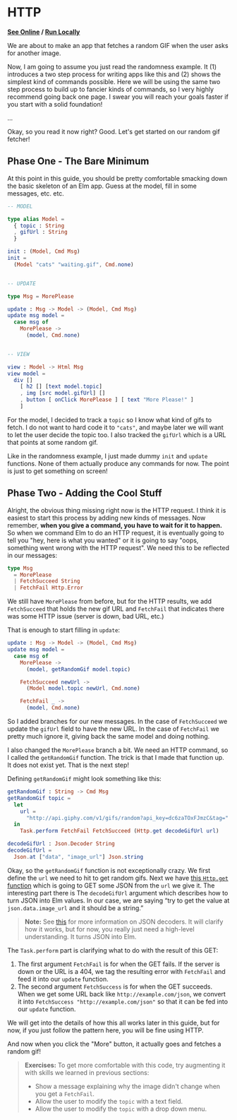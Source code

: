 # HTTP

**[See Online](http://elm-lang.org/examples/http) / [Run Locally](https://github.com/evancz/elm-architecture-tutorial/)**

We are about to make an app that fetches a random GIF when the user asks for another image.

Now, I am going to assume you just read the randomness example. It (1) introduces a two step process for writing apps like this and (2) shows the simplest kind of commands possible. Here we will be using the same two step process to build up to fancier kinds of commands, so I very highly recommend going back one page. I swear you will reach your goals faster if you start with a solid foundation!

...

Okay, so you read it now right? Good. Let's get started on our random gif fetcher!


## Phase One - The Bare Minimum

At this point in this guide, you should be pretty comfortable smacking down the basic skeleton of an Elm app. Guess at the model, fill in some messages, etc. etc.

```elm
-- MODEL

type alias Model =
  { topic : String
  , gifUrl : String
  }

init : (Model, Cmd Msg)
init =
  (Model "cats" "waiting.gif", Cmd.none)


-- UPDATE

type Msg = MorePlease

update : Msg -> Model -> (Model, Cmd Msg)
update msg model =
  case msg of
    MorePlease ->
      (model, Cmd.none)


-- VIEW

view : Model -> Html Msg
view model =
  div []
    [ h2 [] [text model.topic]
    , img [src model.gifUrl] []
    , button [ onClick MorePlease ] [ text "More Please!" ]
    ]
```

For the model, I decided to track a `topic` so I know what kind of gifs to fetch. I do not want to hard code it to `"cats"`, and maybe later we will want to let the user decide the topic too. I also tracked the `gifUrl` which is a URL that points at some random gif.

Like in the randomness example, I just made dummy `init` and `update` functions. None of them actually produce any commands for now. The point is just to get something on screen!


## Phase Two - Adding the Cool Stuff

Alright, the obvious thing missing right now is the HTTP request. I think it is easiest to start this process by adding new kinds of messages. Now remember, **when you give a command, you have to wait for it to happen.** So when we command Elm to do an HTTP request, it is eventually going to tell you "hey, here is what you wanted" or it is going to say "oops, something went wrong with the HTTP request". We need this to be reflected in our messages:

```elm
type Msg
  = MorePlease
  | FetchSucceed String
  | FetchFail Http.Error
```

We still have `MorePlease` from before, but for the HTTP results, we add `FetchSucceed` that holds the new gif URL and `FetchFail` that indicates there was some HTTP issue (server is down, bad URL, etc.)

That is enough to start filling in `update`:

```elm
update : Msg -> Model -> (Model, Cmd Msg)
update msg model =
  case msg of
    MorePlease ->
      (model, getRandomGif model.topic)

    FetchSucceed newUrl ->
      (Model model.topic newUrl, Cmd.none)

    FetchFail _ ->
      (model, Cmd.none)
```

So I added branches for our new messages. In the case of `FetchSucceed` we update the `gifUrl` field to have the new URL. In the case of `FetchFail` we pretty much ignore it, giving back the same model and doing nothing.

I also changed the `MorePlease` branch a bit. We need an HTTP command, so I called the `getRandomGif` function. The trick is that I made that function up. It does not exist yet. That is the next step!

Defining `getRandomGif` might look something like this:

```elm
getRandomGif : String -> Cmd Msg
getRandomGif topic =
  let
    url =
      "http://api.giphy.com/v1/gifs/random?api_key=dc6zaTOxFJmzC&tag=" ++ topic
  in
    Task.perform FetchFail FetchSucceed (Http.get decodeGifUrl url)

decodeGifUrl : Json.Decoder String
decodeGifUrl =
  Json.at ["data", "image_url"] Json.string
```

Okay, so the `getRandomGif` function is not exceptionally crazy. We first define the `url` we need to hit to get random gifs. Next we have [this `Http.get` function](http://package.elm-lang.org/packages/evancz/elm-http/3.0.1/Http#get) which is going to GET some JSON from the `url` we give it. The interesting part there is The `decodeGifUrl` argument which describes how to turn JSON into Elm values. In our case, we are saying &ldquo;try to get the value at `json.data.image_url` and it should be a string.&rdquo;

> **Note:** See [this](http://guide.elm-lang.org/interop/json.html) for more information on JSON decoders. It will clarify how it works, but for now, you really just need a high-level understanding. It turns JSON into Elm.

The `Task.perform` part is clarifying what to do with the result of this GET:

  1. The first argument `FetchFail` is for when the GET fails. If the server is down or the URL is a 404, we tag the resulting error with `FetchFail` and feed it into our `update` function.
  2. The second argument `FetchSuccess` is for when the GET succeeds. When we get some URL back like `http://example.com/json`, we convert it into  `FetchSuccess "http://example.com/json"` so that it can be fed into our `update` function.

We will get into the details of how this all works later in this guide, but for now, if you just follow the pattern here, you will be fine using HTTP.

And now when you click the "More" button, it actually goes and fetches a random gif!

> **Exercises:** To get more comfortable with this code, try augmenting it with skills we learned in previous sections:
> 
>   - Show a message explaining why the image didn't change when you get a `FetchFail`.
>   - Allow the user to modify the `topic` with a text field.
>   - Allow the user to modify the `topic` with a drop down menu.


